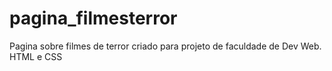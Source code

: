 # pagina_filmesterror
Pagina sobre filmes de terror criado para projeto de faculdade de Dev Web. HTML e CSS
